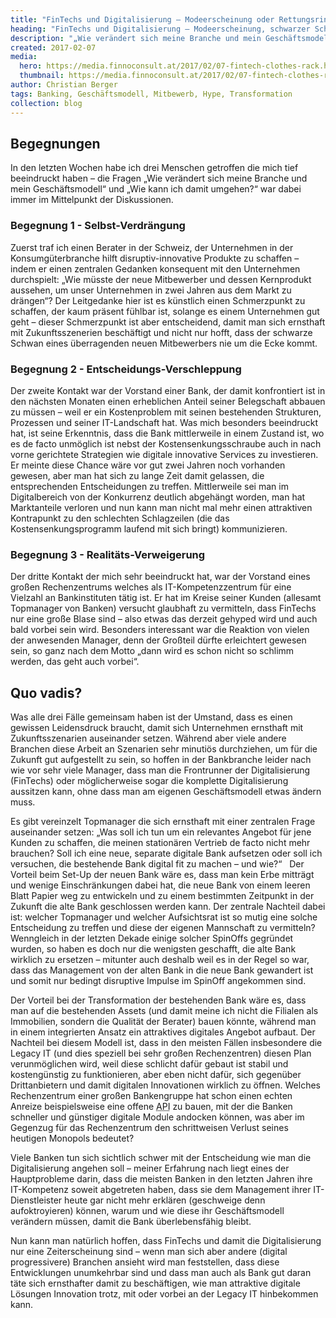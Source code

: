 ```yaml
---
title: "FinTechs und Digitalisierung – Modeerscheinung oder Rettungsring für Banken?"
heading: "FinTechs und Digitalisierung – Modeerscheinung, schwarzer Schwan oder Rettungsring für Banken?"
description: "„Wie verändert sich meine Branche und mein Geschäftsmodell, und wie kann ich damit umgehen?“"
created: 2017-02-07
media:
  hero: https://media.finnoconsult.at/2017/02/07-fintech-clothes-rack.hero.jpg
  thumbnail: https://media.finnoconsult.at/2017/02/07-fintech-clothes-rack.thumb.jpg
author: Christian Berger
tags: Banking, Geschäftsmodell, Mitbewerb, Hype, Transformation
collection: blog
---
```


## Begegnungen

In den letzten Wochen habe ich drei Menschen getroffen die mich tief beeindruckt haben – die Fragen „Wie verändert sich meine Branche und mein Geschäftsmodell“ und „Wie kann ich damit umgehen?“ war dabei immer im Mittelpunkt der Diskussionen.

### Begegnung 1 - Selbst-Verdrängung

Zuerst traf ich einen Berater in der Schweiz, der Unternehmen in der Konsumgüterbranche hilft disruptiv-innovative Produkte zu schaffen – indem er einen zentralen Gedanken konsequent mit den Unternehmen durchspielt: „Wie müsste der neue Mitbewerber und dessen Kernprodukt aussehen, um unser Unternehmen in zwei Jahren aus dem Markt zu drängen“? 
Der Leitgedanke hier ist es künstlich einen Schmerzpunkt zu schaffen, der kaum präsent fühlbar ist, solange es einem Unternehmen gut geht – dieser Schmerzpunkt ist aber entscheidend, damit man sich ernsthaft mit Zukunftsszenerien beschäftigt und nicht nur hofft, dass der schwarze Schwan eines überragenden neuen Mitbewerbers nie um die Ecke kommt.

### Begegnung 2 - Entscheidungs-Verschleppung

Der zweite Kontakt war der Vorstand einer Bank, der damit konfrontiert ist in den nächsten Monaten einen erheblichen Anteil seiner Belegschaft abbauen zu müssen – weil er ein Kostenproblem mit seinen bestehenden Strukturen, Prozessen und seiner IT-Landschaft hat. 
Was mich besonders beeindruckt hat, ist seine Erkenntnis, dass die Bank mittlerweile in einem Zustand ist, wo es de facto unmöglich ist nebst der Kostensenkungsschraube auch in nach vorne gerichtete Strategien wie digitale innovative Services zu investieren. Er meinte diese Chance wäre vor gut zwei Jahren noch vorhanden gewesen, aber man hat sich zu lange Zeit damit gelassen, die entsprechenden Entscheidungen zu treffen. Mittlerweile sei man im Digitalbereich von der Konkurrenz deutlich abgehängt worden, man hat Marktanteile verloren und nun kann man nicht mal mehr einen attraktiven Kontrapunkt zu den schlechten Schlagzeilen (die das Kostensenkungsprogramm laufend mit sich bringt) kommunizieren.

### Begegnung 3 - Realitäts-Verweigerung

Der dritte Kontakt der mich sehr beeindruckt hat, war der Vorstand eines großen Rechenzentrums welches als IT-Kompetenzzentrum für eine Vielzahl an Bankinstituten tätig ist.
Er hat im Kreise seiner Kunden (allesamt Topmanager von Banken) versucht glaubhaft zu vermitteln, dass FinTechs nur eine große Blase sind – also etwas das derzeit gehyped wird und auch bald vorbei sein wird. Besonders interessant war die Reaktion von vielen der anwesenden Manager, denn der Großteil dürfte erleichtert gewesen sein, so ganz nach dem Motto „dann wird es schon nicht so schlimm werden, das geht auch vorbei“.

## Quo vadis?

Was alle drei Fälle gemeinsam haben ist der Umstand, dass es einen gewissen Leidensdruck braucht, damit sich Unternehmen ernsthaft mit Zukunftsszenarien auseinander setzen.
Während aber viele andere Branchen diese Arbeit an Szenarien sehr minutiös durchziehen, um für die Zukunft gut aufgestellt zu sein, so hoffen in der Bankbranche leider nach wie vor sehr viele Manager, dass man die Frontrunner der Digitalisierung (FinTechs) oder möglicherweise sogar die komplette Digitalisierung aussitzen kann, ohne dass man am eigenen Geschäftsmodell etwas ändern muss.

Es gibt vereinzelt Topmanager die sich ernsthaft mit einer zentralen Frage auseinander setzen: „Was soll ich tun um ein relevantes Angebot für jene Kunden zu schaffen, die meinen stationären Vertrieb de facto nicht mehr brauchen? Soll ich <span data-pq="Neustart oder Transformation?">eine neue, separate digitale Bank aufsetzen oder soll ich versuchen, die bestehende Bank digital fit zu machen – und wie?“</span>
 
Der Vorteil beim Set-Up der neuen Bank wäre es, dass man kein Erbe mitträgt und wenige Einschränkungen dabei hat, die neue Bank von einem leeren Blatt Papier weg zu entwickeln und zu einem bestimmten Zeitpunkt in der Zukunft die alte Bank geschlossen werden kann. 
Der zentrale Nachteil dabei ist: welcher Topmanager und welcher Aufsichtsrat ist so mutig eine solche Entscheidung zu treffen und diese der eigenen Mannschaft zu vermitteln? Wenngleich in der letzten Dekade einige solcher SpinOffs gegründet wurden, so haben es doch nur die wenigsten geschafft, die alte Bank wirklich zu ersetzen – mitunter auch deshalb weil es in der Regel so war, dass das Management von der alten Bank in die neue Bank gewandert ist und somit nur bedingt disruptive Impulse im SpinOff angekommen sind.

Der Vorteil bei der Transformation der bestehenden Bank wäre es, dass man auf die bestehenden Assets (und damit meine ich nicht die Filialen als Immobilien, sondern die Qualität der Berater) bauen könnte, während man in einem integrierten Ansatz ein attraktives digitales Angebot aufbaut. Der Nachteil bei diesem Modell ist, dass in den meisten Fällen insbesondere die Legacy IT (und dies speziell bei sehr großen Rechenzentren) diesen Plan verunmöglichen wird, weil diese schlicht dafür gebaut ist stabil und kostengünstig zu funktionieren, aber eben nicht dafür, sich gegenüber Drittanbietern und damit digitalen Innovationen wirklich zu öffnen. Welches Rechenzentrum einer großen Bankengruppe hat schon einen echten Anreize beispielsweise eine offene <abbr title="technische Schnittstelle">API</abbr> zu bauen, mit der die Banken schneller und günstiger digitale Module andocken können, was aber im Gegenzug für das Rechenzentrum den schrittweisen Verlust seines heutigen Monopols bedeutet?

Viele Banken tun sich sichtlich schwer mit der Entscheidung wie man die Digitalisierung angehen soll – meiner Erfahrung nach liegt eines der Hauptprobleme darin, dass die meisten Banken in den letzten Jahren ihre IT-Kompetenz soweit abgetreten haben, dass sie dem Management ihrer IT-Dienstleister heute gar nicht mehr erklären (geschweige denn aufoktroyieren) können, warum und wie diese ihr Geschäftsmodell verändern müssen, damit die Bank überlebensfähig bleibt.

Nun kann man natürlich hoffen, dass FinTechs und damit die Digitalisierung nur eine Zeiterscheinung sind – wenn man sich aber andere (digital progressivere) Branchen ansieht wird man feststellen, dass diese Entwicklungen unumkehrbar sind und dass man auch als Bank gut daran täte sich ernsthafter damit zu beschäftigen, wie man attraktive digitale Lösungen Innovation trotz, mit oder vorbei an der Legacy IT hinbekommen kann.
